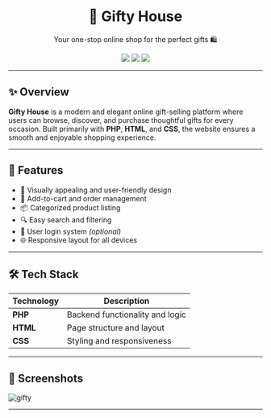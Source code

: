 <h1 align="center">🎁 Gifty House</h1>
<p align="center">Your one-stop online shop for the perfect gifts 🛍️</p>

<p align="center">
  <img src="https://img.shields.io/badge/Language-PHP-blue?style=flat-square" />
  <img src="https://img.shields.io/badge/HTML-%3C%2F%3E-orange?style=flat-square" />
  <img src="https://img.shields.io/badge/CSS-%23-blueviolet?style=flat-square" />
</p>

---

## ✨ Overview

**Gifty House** is a modern and elegant online gift-selling platform where users can browse, discover, and purchase thoughtful gifts for every occasion. Built primarily with **PHP**, **HTML**, and  **CSS**, the website ensures a smooth and enjoyable shopping experience.

---

## 🌟 Features

- 🎨 Visually appealing and user-friendly design  
- 🛒 Add-to-cart and order management  
- 📦 Categorized product listing  
- 🔍 Easy search and filtering  
- 👤 User login system *(optional)*  
- 🌐 Responsive layout for all devices  

---

## 🛠️ Tech Stack

| Technology | Description |
|------------|-------------|
| **PHP**    | Backend functionality and logic |
| **HTML**   | Page structure and layout |
| **CSS**    | Styling and responsiveness |

---

## 📸 Screenshots

![gifty](https://github.com/user-attachments/assets/6301c217-c94c-4249-88ad-095e44bd5190)


---




